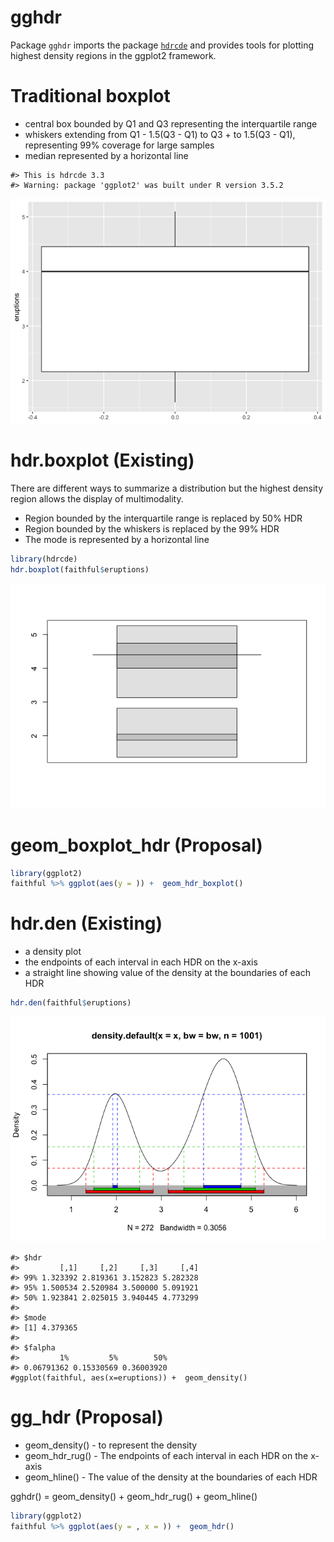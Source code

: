 
<!-- README.md is generated from README.Rmd. Please edit that file -->

# gghdr

Package `gghdr` imports the package
[`hdrcde`](https://pkg.robjhyndman.com/hdrcde/) and provides tools for
plotting highest density regions in the ggplot2 framework.

<!-- badges: start -->

<!-- badges: end -->

# Traditional boxplot

  - central box bounded by Q1 and Q3 representing the interquartile
    range
  - whiskers extending from Q1 - 1.5(Q3 - Q1) to Q3 + to 1.5(Q3 - Q1),
    representing 99% coverage for large samples
  - median represented by a horizontal line

<!-- end list -->

    #> This is hdrcde 3.3
    #> Warning: package 'ggplot2' was built under R version 3.5.2

![](README_files/figure-gfm/boxplot-1.png)<!-- -->

# hdr.boxplot (Existing)

There are different ways to summarize a distribution but the highest
density region allows the display of multimodality.

  - Region bounded by the interquartile range is replaced by 50% HDR
  - Region bounded by the whiskers is replaced by the 99% HDR
  - The mode is represented by a horizontal
line

<!-- In both HDR and box plots, the interquartile range or 50% HDR will have a coverage probability of 50%. -->

``` r
library(hdrcde)
hdr.boxplot(faithful$eruptions)
```

![](README_files/figure-gfm/hdrcde-boxplot-1.png)<!-- -->

<!-- # ```{r hdrcde-boxplot_more, echo=TRUE, eval = FALSE} -->

<!-- # hdr.boxplot(x, prob = c(99, 50), h = hdrbw(BoxCox(x, lambda), -->

<!-- #   mean(prob)), lambda = 1, boxlabels = "", col = gray((9:1)/10), -->

<!-- #   main = "", xlab = "", ylab = "", pch = 1, border = 1, -->

<!-- #   outline = TRUE, space = 0.25, ...) -->

<!-- # ``` -->

# geom\_boxplot\_hdr (Proposal)

``` r
library(ggplot2)
faithful %>% ggplot(aes(y = )) +  geom_hdr_boxplot()
```

# hdr.den (Existing)

  - a density plot
  - the endpoints of each interval in each HDR on the x-axis
  - a straight line showing value of the density at the boundaries of
    each HDR

<!-- end list -->

``` r
hdr.den(faithful$eruptions)
```

![](README_files/figure-gfm/hdr.den-1.png)<!-- -->

    #> $hdr
    #>         [,1]     [,2]     [,3]     [,4]
    #> 99% 1.323392 2.819361 3.152823 5.282328
    #> 95% 1.500534 2.520984 3.500000 5.091921
    #> 50% 1.923841 2.025015 3.940445 4.773299
    #> 
    #> $mode
    #> [1] 4.379365
    #> 
    #> $falpha
    #>         1%         5%        50% 
    #> 0.06791362 0.15330569 0.36003920
    #ggplot(faithful, aes(x=eruptions)) +  geom_density()

# gg\_hdr (Proposal)

  - geom\_density() - to represent the density
  - geom\_hdr\_rug() - The endpoints of each interval in each HDR on the
    x-axis
  - geom\_hline() - The value of the density at the boundaries of each
    HDR

gghdr() = geom\_density() + geom\_hdr\_rug() + geom\_hline()

``` r
library(ggplot2)
faithful %>% ggplot(aes(y = , x = )) +  geom_hdr()
```
